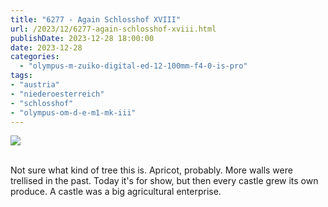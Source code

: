 ```yaml
---
title: "6277 - Again Schlosshof XVIII"
url: /2023/12/6277-again-schlosshof-xviii.html
publishDate: 2023-12-28 18:00:00
date: 2023-12-28
categories:
  - "olympus-m-zuiko-digital-ed-12-100mm-f4-0-is-pro"
tags:
- "austria"
- "niederoesterreich"
- "schlosshof"
- "olympus-om-d-e-m1-mk-iii"
---
```

<div class="container">
<div class="center"><a target="_blank" href="https://d25zfm9zpd7gm5.cloudfront.net/1200x1200/2020/20200614_122237_lr.jpg"><img class="webfeedsFeaturedVisual" src="https://d25zfm9zpd7gm5.cloudfront.net/0600x0600/2020/20200614_122237_lr.jpg" /></a></div>
</div>
<br />

Not sure what kind of tree this is. Apricot, probably. More
walls were trellised in the past. Today it's for show, but
then every castle grew its own produce. A castle was a big
agricultural enterprise.
